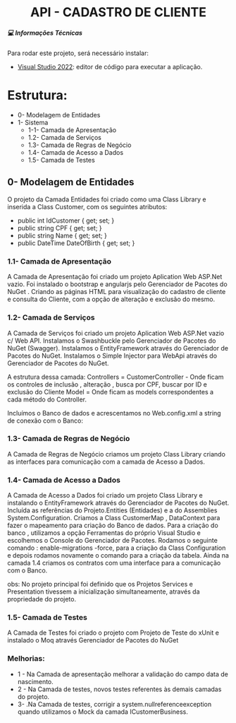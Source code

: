 <h1 align="center"> API - CADASTRO DE CLIENTE </h1>


##### 💻 Informações Técnicas

 Para rodar este projeto, será necessário instalar:
 - [Visual Studio 2022]("https://visualstudio.microsoft.com/pt-br/downloads/"): editor de código para executar a aplicação. 

# Estrutura:

- 0- Modelagem de Entidades
- 1- Sistema
  - 1-1- Camada de Apresentação
  - 1.2- Camada de Serviços
  - 1.3- Camada de Regras de Negócio
  - 1.4- Camada de Acesso a Dados
  - 1.5- Camada de Testes

## 0- Modelagem de Entidades

O projeto da Camada Entidades foi criado como uma Class Library e inserida a Class Customer, com os seguintes atributos:
 -  public int IdCustomer { get; set; }
 -  public string CPF { get; set; }
 -  public string Name { get; set; }
 -  public DateTime DateOfBirth { get; set; }

### 1.1- Camada de Apresentação

A Camada de Apresentação foi criado um projeto Aplication Web ASP.Net vazio.
Foi instalado o bootstrap e angularjs pelo Gerenciador de Pacotes do NuGet .
Criando as páginas HTML para visualização do cadastro de cliente e consulta do Cliente, com a opção de alteração e exclusão do mesmo.

### 1.2- Camada de Serviços

A Camada de Serviços foi criado um projeto Aplication Web ASP.Net vazio c/ Web API.
Instalamos o Swashbuckle pelo Gerenciador de Pacotes do NuGet (Swagger).
Instalamos o EntityFramework através do Gerenciador de Pacotes do NuGet.
Instalamos o Simple Injector para WebApi através do Gerenciador de Pacotes do NuGet. 

A estrutura dessa camada:
Controllers = CustomerController - Onde ficam os controles de inclusão , alteração , busca por CPF, buscar por ID e exclusão do Cliente
Model =  Onde ficam as models correspondentes a cada método do Controller.

Incluímos o Banco de dados e acrescentamos no Web.config.xml  a string de conexão com o Banco:

<connectionStrings>
<add
name="aula"
connectionString="Data Source=(LocalDB)\MSSQLLocalDB;AttachDbFilename=<CAMINHO DO BANCO>
Projeto.Services\App_Data\Banco.mdf;Integrated Security=True";/>
</connectionStrings>

### 1.3- Camada de Regras de Negócio

A Camada de Regras de Negócio criamos um projeto Class Library criando as interfaces para comunicação com a camada de Acesso a Dados.


### 1.4- Camada de Acesso a Dados

A Camada de Acesso a Dados foi criado um projeto Class Library e instalando o EntityFramework através do Gerenciador de Pacotes do NuGet.
Incluída as referências do Projeto.Entities (Entidades) e a do Assemblies System.Configuration.
Criamos a Class CustomerMap , DataContext para fazer o mapeamento para criação do Banco de dados.
Para a criação do banco , utilizamos a opção Ferramentas do próprio Visual Studio e escolhemos o Console do Gerenciador de Pacotes.
Rodamos o seguinte comando :  enable-migrations -force, para a criação da Class Configuration e depois rodamos novamente o comando para a criação da tabela.
Ainda na camada 1.4 criamos os contratos com uma interface para a comunicação com o Banco.

obs: No projeto principal foi definido que os Projetos Services e Presentation tivessem a inicialização simultaneamente, através da propriedade do projeto.

### 1.5- Camada de Testes
A Camada de Testes foi criado o projeto com Projeto de Teste do xUnit
e instalado o Moq através Gerenciador de Pacotes do NuGet

### Melhorias:
- 1 - Na Camada de apresentação melhorar a validação do campo data de nascimento.
- 2 - Na Camada de testes, novos testes referentes às demais camadas do projeto.
- 3- .Na Camada de testes, corrigir a system.nullreferenceexception quando utilizamos o Mock da camada ICustomerBusiness.
